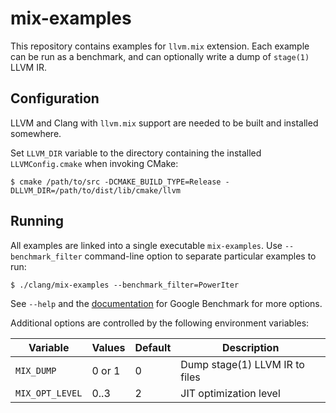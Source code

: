 # mix-examples

This repository contains examples for `llvm.mix` extension. Each example can
be run as a benchmark, and can optionally write a dump of `stage(1)` LLVM IR.

## Configuration

LLVM and Clang with `llvm.mix` support are needed to be built and installed
somewhere.

Set `LLVM_DIR` variable to the directory containing the installed
`LLVMConfig.cmake` when invoking CMake:

    $ cmake /path/to/src -DCMAKE_BUILD_TYPE=Release -DLLVM_DIR=/path/to/dist/lib/cmake/llvm

## Running

All examples are linked into a single executable `mix-examples`. Use
`--benchmark_filter` command-line option to separate particular examples to
run:

    $ ./clang/mix-examples --benchmark_filter=PowerIter

See `--help` and the [documentation] for Google Benchmark for more options.

[documentation]: https://github.com/google/benchmark

Additional options are controlled by the following environment variables:

| Variable        | Values | Default | Description                    |
|-----------------|--------|---------|--------------------------------|
| `MIX_DUMP`      | 0 or 1 | 0       | Dump stage(1) LLVM IR to files |
| `MIX_OPT_LEVEL` | 0..3   | 2       | JIT optimization level         |
